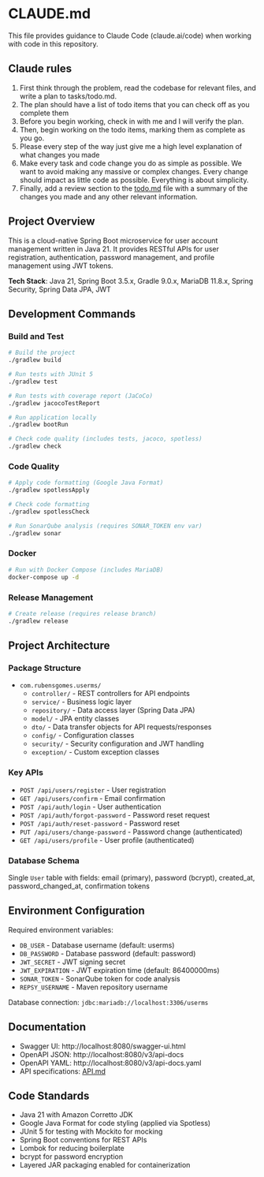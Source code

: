# CLAUDE.md

This file provides guidance to Claude Code (claude.ai/code) when working with code in this repository.

## Claude rules

1. First think through the problem, read the codebase for relevant files, and
   write a plan to tasks/todo.md.
2. The plan should have a list of todo items that you can check off as you
   complete them
3. Before you begin working, check in with me and I will verify the plan.
4. Then, begin working on the todo items, marking them as complete as you go.
5. Please every step of the way just give me a high level explanation of what
   changes you made
6. Make every task and code change you do as simple as possible. We want to
   avoid making any massive or complex changes. Every change should impact as
   little code as possible. Everything is about simplicity.
7. Finally, add a review section to the [todo.md](http://todo.md/) file with a
   summary of the changes you made and any other relevant information.


## Project Overview

This is a cloud-native Spring Boot microservice for user account management written in Java 21. It provides RESTful APIs for user registration, authentication, password management, and profile management using JWT tokens.

**Tech Stack**: Java 21, Spring Boot 3.5.x, Gradle 9.0.x, MariaDB 11.8.x, Spring Security, Spring Data JPA, JWT

## Development Commands

### Build and Test
```bash
# Build the project
./gradlew build

# Run tests with JUnit 5
./gradlew test

# Run tests with coverage report (JaCoCo)
./gradlew jacocoTestReport

# Run application locally
./gradlew bootRun

# Check code quality (includes tests, jacoco, spotless)
./gradlew check
```

### Code Quality
```bash
# Apply code formatting (Google Java Format)
./gradlew spotlessApply

# Check code formatting
./gradlew spotlessCheck

# Run SonarQube analysis (requires SONAR_TOKEN env var)
./gradlew sonar
```

### Docker
```bash
# Run with Docker Compose (includes MariaDB)
docker-compose up -d
```

### Release Management
```bash
# Create release (requires release branch)
./gradlew release
```

## Project Architecture

### Package Structure
- `com.rubensgomes.userms/`
  - `controller/` - REST controllers for API endpoints
  - `service/` - Business logic layer  
  - `repository/` - Data access layer (Spring Data JPA)
  - `model/` - JPA entity classes
  - `dto/` - Data transfer objects for API requests/responses
  - `config/` - Configuration classes
  - `security/` - Security configuration and JWT handling
  - `exception/` - Custom exception classes

### Key APIs
- `POST /api/users/register` - User registration
- `GET /api/users/confirm` - Email confirmation  
- `POST /api/auth/login` - User authentication
- `POST /api/auth/forgot-password` - Password reset request
- `POST /api/auth/reset-password` - Password reset
- `PUT /api/users/change-password` - Password change (authenticated)
- `GET /api/users/profile` - User profile (authenticated)

### Database Schema
Single `User` table with fields: email (primary), password (bcrypt), created_at, password_changed_at, confirmation tokens

## Environment Configuration

Required environment variables:
- `DB_USER` - Database username (default: userms)
- `DB_PASSWORD` - Database password (default: password) 
- `JWT_SECRET` - JWT signing secret
- `JWT_EXPIRATION` - JWT expiration time (default: 86400000ms)
- `SONAR_TOKEN` - SonarQube token for code analysis
- `REPSY_USERNAME` - Maven repository username

Database connection: `jdbc:mariadb://localhost:3306/userms`

## Documentation

- Swagger UI: http://localhost:8080/swagger-ui.html
- OpenAPI JSON: http://localhost:8080/v3/api-docs
- OpenAPI YAML: http://localhost:8080/v3/api-docs.yaml
- API specifications: [API.md](./API.md)

## Code Standards

- Java 21 with Amazon Corretto JDK
- Google Java Format for code styling (applied via Spotless)
- JUnit 5 for testing with Mockito for mocking
- Spring Boot conventions for REST APIs
- Lombok for reducing boilerplate
- bcrypt for password encryption
- Layered JAR packaging enabled for containerization